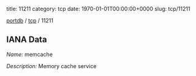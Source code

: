 title: 11211
category: tcp
date: 1970-01-01T00:00:00+0000
slug: tcp/11211

[portdb](/) / [tcp](/category/tcp.html) / 11211


## IANA Data

_Name:_ memcache

_Description:_ Memory cache service

